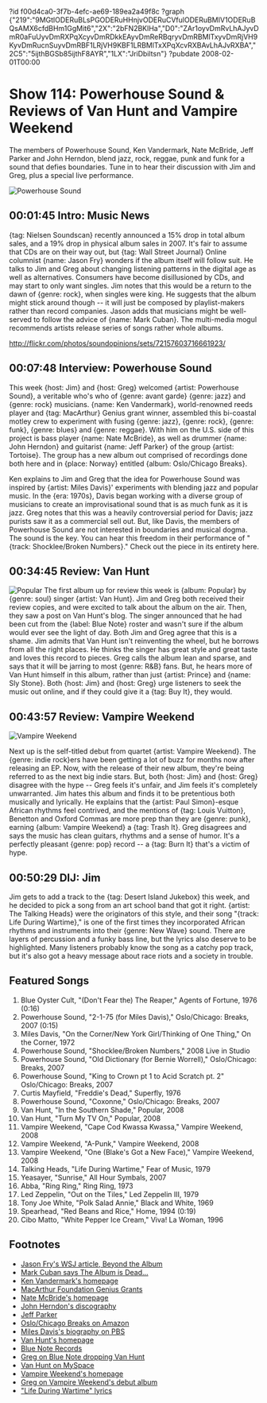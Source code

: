 ?id f00d4ca0-3f7b-4efc-ae69-189ea2a49f8c
?graph {"219":"9MGtlODERuBLsPGODERuHHnjvODERuCVfulODERuBMIV1ODERuBQsAMX6cfdBHm1GgMit6","2X":"2bFN2BKlHa","D0":"ZAr1oyvDmRvLhAJyvDmR0aFuUyvDmRXPqXcyvDmRDkkEAyvDmReRBqryvDmRBMlTxyvDmRjVH9KyvDmRucnSuyvDmRBF1LRjVH9KBF1LRBMlTxXPqXcvRXBAvLhAJvRXBA","2C5":"5ijthBGSb85ijthF8AYR","1LX":"JriDbiltsn"}
?pubdate 2008-02-01T00:00
# Show 114: Powerhouse Sound & Reviews of Van Hunt and Vampire Weekend
The members of Powerhouse Sound, Ken Vandermark, Nate McBride, Jeff Parker and John Herndon, blend jazz, rock, reggae, punk and funk for a sound that defies boundaries. Tune in to hear their discussion with Jim and Greg, plus a special live performance.

![Powerhouse Sound ](https://static.soundopinions.org/images/2008/PowerhouseSound.jpg)

## 00:01:45 Intro: Music News
{tag: Nielsen Soundscan} recently announced a 15% drop in total album sales, and a 19% drop in physical album sales in 2007. It's fair to assume that CDs are on their way out, but {tag: Wall Street Journal} Online columnist {name: Jason Fry} wonders if the album itself will follow suit. He talks to Jim and Greg about changing listening patterns in the digital age as well as alternatives. Consumers have become disillusioned by CDs, and may start to only want singles. Jim notes that this would be a return to the dawn of {genre: rock}, when singles were king. He suggests that the album might stick around though -- it will just be composed by playlist-makers rather than record companies. Jason adds that musicians might be well-served to follow the advice of {name: Mark Cuban}. The multi-media mogul recommends artists release series of songs rather whole albums. 

http://flickr.com/photos/soundopinions/sets/72157603716661923/

## 00:07:48 Interview: Powerhouse Sound
This week {host: Jim} and {host: Greg} welcomed {artist: Powerhouse Sound}, a veritable who's who of {genre: avant garde} {genre: jazz} and {genre: rock} musicians. {name: Ken Vandermark}, world-renowned reeds player and {tag: MacArthur} Genius grant winner, assembled this bi-coastal motley crew to experiment with fusing {genre: jazz}, {genre: rock}, {genre: funk}, {genre: blues} and {genre: reggae}. With him on the U.S. side of this project is bass player {name: Nate McBride}, as well as drummer {name: John Herndon} and guitarist {name: Jeff Parker} of the group {artist: Tortoise}. The group has a new album out comprised of recordings done both here and in {place: Norway} entitled {album: Oslo/Chicago Breaks}.

Ken explains to Jim and Greg that the idea for Powerhouse Sound was inspired by {artist: Miles Davis}' experiments with blending jazz and popular music. In the {era: 1970s}, Davis began working with a diverse group of musicians to create an improvisational sound that is as much funk as it is jazz. Greg notes that this was a heavily controversial period for Davis; jazz purists saw it as a commercial sell out. But, like Davis, the members of Powerhouse Sound are not interested in boundaries and musical dogma. The sound is the key. You can hear this freedom in their performance of "{track: Shocklee/Broken Numbers}." Check out the piece in its entirety here.

## 00:34:45 Review: Van Hunt
![Popular](https://static.soundopinions.org/assets/114/1LX0.jpg)
The first album up for review this week is {album: Popular} by {genre: soul} singer {artist: Van Hunt}. Jim and Greg both received their review copies, and were excited to talk about the album on the air. Then, they saw a post on Van Hunt's blog. The singer announced that he had been cut from the {label: Blue Note} roster and wasn't sure if the album would ever see the light of day. Both Jim and Greg agree that this is a shame. Jim admits that Van Hunt isn't reinventing the wheel, but he borrows from all the right places. He thinks the singer has great style and great taste and loves this record to pieces. Greg calls the album lean and sparse, and says that it will be jarring to most {genre: R&B} fans. But, he hears more of Van Hunt himself in this album, rather than just {artist: Prince} and {name: Sly Stone}. Both {host: Jim} and {host: Greg} urge listeners to seek the music out online, and if they could give it a {tag: Buy It}, they would.

## 00:43:57 Review: Vampire Weekend
![Vampire Weekend](https://static.soundopinions.org/assets/114/2190.jpg)

Next up is the self-titled debut from quartet {artist: Vampire Weekend}. The {genre: indie rock}ers have been getting a lot of buzz for months now after releasing an EP. Now, with the release of their new album, they're being referred to as the next big indie stars. But, both {host: Jim} and {host: Greg} disagree with the hype -- Greg feels it's unfair, and Jim feels it's completely unwarranted. Jim hates this album and finds it to be pretentious both musically and lyrically. He explains that the {artist: Paul Simon}-esque African rhythms feel contrived, and the mentions of {tag: Louis Vuitton}, Benetton and Oxford Commas are more prep than they are {genre: punk}, earning {album: Vampire Weekend} a {tag: Trash It}. Greg disagrees and says the music has clean guitars, rhythms and a sense of humor. It's a perfectly pleasant {genre: pop} record -- a {tag: Burn It} that's a victim of hype.

## 00:50:29 DIJ: Jim
Jim gets to add a track to the {tag: Desert Island Jukebox} this week, and he decided to pick a song from an art school band that got it right. {artist: The Talking Heads} were the originators of this style, and their song "{track: Life During Wartime}," is one of the first times they incorporated African rhythms and instruments into their {genre: New Wave} sound. There are layers of percussion and a funky bass line, but the lyrics also deserve to be highlighted. Many listeners probably know the song as a catchy pop track, but it's also got a heavy message about race riots and a society in trouble.

## Featured Songs
1. Blue Oyster Cult, "(Don't Fear the) The Reaper," Agents of Fortune, 1976 (0:16)
2. Powerhouse Sound, "2-1-75 (for Miles Davis)," Oslo/Chicago: Breaks, 2007 (0:15)
3. Miles Davis, "On the Corner/New York Girl/Thinking of One Thing," On the Corner, 1972
4. Powerhouse Sound, "Shocklee/Broken Numbers," 2008 Live in Studio
5. Powerhouse Sound, "Old Dictionary (for Bernie Worrell)," Oslo/Chicago: Breaks, 2007
6. Powerhouse Sound, "King to Crown pt 1 to Acid Scratch pt. 2" Oslo/Chicago: Breaks, 2007
7. Curtis Mayfield, "Freddie's Dead," Superfly, 1976
8. Powerhouse Sound, "Coxonne," Oslo/Chicago: Breaks, 2007
9. Van Hunt, "In the Southern Shade," Popular, 2008
10. Van Hunt, "Turn My TV On," Popular, 2008
11. Vampire Weekend, "Cape Cod Kwassa Kwassa," Vampire Weekend, 2008
12. Vampire Weekend, "A-Punk," Vampire Weekend, 2008
13. Vampire Weekend, "One (Blake's Got a New Face)," Vampire Weekend, 2008
14. Talking Heads, "Life During Wartime," Fear of Music, 1979
15. Yeasayer, "Sunrise," All Hour Symbals, 2007
16. Abba, "Ring Ring," Ring Ring, 1973
17. Led Zeppelin, "Out on the Tiles," Led Zeppelin III, 1979
18. Tony Joe White, "Polk Salad Annie," Black and White, 1969
19. Spearhead, "Red Beans and Rice," Home, 1994 (0:19)
20. Cibo Matto, "White Pepper Ice Cream," Viva! La Woman, 1996

## Footnotes
- [Jason Fry's WSJ article, Beyond the Album](http://online.wsj.com/article/SB120119822271713925.html)
- [Mark Cuban says The Album is Dead...](http://www.cnet.com/8301-13643_1-9853488-45.html)
- [Ken Vandermark's homepage](http://www.kenvandermark.com/)
- [MacArthur Foundation Genius Grants](http://www.macfound.org/site/c.lkLXJ8MQKrH/b.959463/k.9D7D/Fellows_Program.htm)
- [Nate McBride's homepage](http://downtownmusic.net/pictures/picturesrhtml/Nate_McBride/default.htm)
- [John Herndon's discography](http://www.discogs.com/artist/John+Herndon)
- [Jeff Parker](http://www.thrilljockey.com/artists/index.html?id=10056)
- [Oslo/Chicago Breaks on Amazon](http://www.amazon.com/Oslo-Chicago-Breaks-Powerhouse-Sound/dp/B000MV8CLG)
- [Miles Davis's biography on PBS](http://www.pbs.org/jazz/biography/artist_id_davis_miles.htm)
- [Van Hunt's homepage](http://www.vanhunt.com/)
- [Blue Note Records](http://www.bluenote.com/)
- [Greg on Blue Note dropping Van Hunt](http://leisureblogs.chicagotribune.com/turn_it_up/2008/01/van-hunt-makes.html)
- [Van Hunt on MySpace](http://www.myspace.com/vanhunt)
- [Vampire Weekend's homepage](http://www.vampireweekend.com/)
- [Greg on Vampire Weekend's debut album](http://leisureblogs.chicagotribune.com/turn_it_up/2008/01/after-a-year-of.html)
- ["Life During Wartime" lyrics](http://www.asklyrics.com/display/Talking_Heads/Life_During_Wartime_Lyrics/182244.htm)
